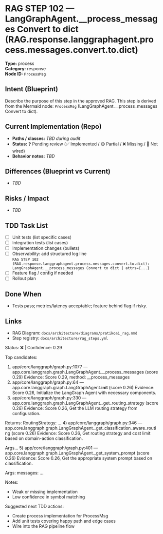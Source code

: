 # RAG STEP 102 — LangGraphAgent.__process_messages Convert to dict (RAG.response.langgraphagent.process.messages.convert.to.dict)

**Type:** process  
**Category:** response  
**Node ID:** `ProcessMsg`

## Intent (Blueprint)
Describe the purpose of this step in the approved RAG. This step is derived from the Mermaid node: `ProcessMsg` (LangGraphAgent.__process_messages Convert to dict).

## Current Implementation (Repo)
- **Paths / classes:** _TBD during audit_
- **Status:** ❓ Pending review (✅ Implemented / 🟡 Partial / ❌ Missing / 🔌 Not wired)
- **Behavior notes:** _TBD_

## Differences (Blueprint vs Current)
- _TBD_

## Risks / Impact
- _TBD_

## TDD Task List
- [ ] Unit tests (list specific cases)
- [ ] Integration tests (list cases)
- [ ] Implementation changes (bullets)
- [ ] Observability: add structured log line  
  `RAG STEP 102 (RAG.response.langgraphagent.process.messages.convert.to.dict): LangGraphAgent.__process_messages Convert to dict | attrs={...}`
- [ ] Feature flag / config if needed
- [ ] Rollout plan

## Done When
- Tests pass; metrics/latency acceptable; feature behind flag if risky.

## Links
- RAG Diagram: `docs/architecture/diagrams/pratikoai_rag.mmd`
- Step registry: `docs/architecture/rag_steps.yml`


<!-- AUTO-AUDIT:BEGIN -->
Status: ❌  |  Confidence: 0.29

Top candidates:
1) app/core/langgraph/graph.py:1077 — app.core.langgraph.graph.LangGraphAgent.__process_messages (score 0.29)
   Evidence: Score 0.29, method: __process_messages
2) app/core/langgraph/graph.py:64 — app.core.langgraph.graph.LangGraphAgent.__init__ (score 0.26)
   Evidence: Score 0.26, Initialize the LangGraph Agent with necessary components.
3) app/core/langgraph/graph.py:330 — app.core.langgraph.graph.LangGraphAgent._get_routing_strategy (score 0.26)
   Evidence: Score 0.26, Get the LLM routing strategy from configuration.

Returns:
    RoutingStrategy: ...
4) app/core/langgraph/graph.py:346 — app.core.langgraph.graph.LangGraphAgent._get_classification_aware_routing (score 0.26)
   Evidence: Score 0.26, Get routing strategy and cost limit based on domain-action classification.

Args...
5) app/core/langgraph/graph.py:401 — app.core.langgraph.graph.LangGraphAgent._get_system_prompt (score 0.26)
   Evidence: Score 0.26, Get the appropriate system prompt based on classification.

Args:
    messages: ...

Notes:
- Weak or missing implementation
- Low confidence in symbol matching

Suggested next TDD actions:
- Create process implementation for ProcessMsg
- Add unit tests covering happy path and edge cases
- Wire into the RAG pipeline flow
<!-- AUTO-AUDIT:END -->
